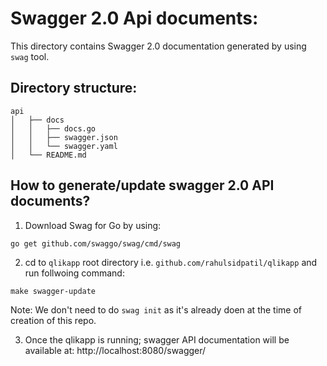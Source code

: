 # Swagger 2.0 Api documents:
This directory contains Swagger 2.0 documentation generated by using `swag` tool.

## Directory structure:
```
api
│   ├── docs
│   │   ├── docs.go
│   │   ├── swagger.json
│   │   └── swagger.yaml
│   └── README.md

```


## How to generate/update swagger 2.0 API documents?
1) Download Swag for Go by using:
```
go get github.com/swaggo/swag/cmd/swag
```
2) cd to `qlikapp` root directory i.e. `github.com/rahulsidpatil/qlikapp` and run follwoing command:
```
make swagger-update
```
Note: We don't need to do `swag init` as it's already doen at the time of creation of this repo.

3) Once the qlikapp is running; swagger API documentation will be available at: http://localhost:8080/swagger/
